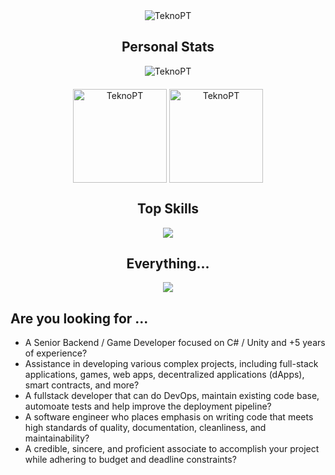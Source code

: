 <!-- Profile Stats -->
<div align="center" >
 <img src="https://github-readme-stats.vercel.app/api?username=teknopt&show_icons=true&theme=discord_old_blurple" alt="TeknoPT"/>
</div>

<div align="center" >
 <h2> Personal Stats </h2>
 <img src="https://github-profile-trophy.vercel.app/?username=teknopt&margin-w=15&margin-h=15&theme=gitdimmed" alt="TeknoPT"/>
</div>

<div align="center" style="margin-top: 20px" >
  <img align="center" src="https://streak-stats.demolab.com/?user=teknopt&theme=discord_old_blurple" alt="TeknoPT" height="150px" />
  <img align="center" src="https://github-readme-stats.vercel.app/api/top-langs/?username=teknopt&langs_count=8&layout=compact&theme=discord_old_blurple" alt="TeknoPT" height="150px"/>
</div>

<!-- Top Skills -->
<div align="center">
 <h2> Top Skills </h2>
  <a href="https://github.com/TeknoPT">
    <img src="https://skillicons.dev/icons?i=cs,dotnet,unity,svelte,tailwind,html,css,js,ts,postgres,git,github,docker," />
  </a>
</div>

<div align="center">
 <h2> Everything... </h2>
  <a href="https://github.com/TeknoPT">
    <img src="https://skillicons.dev/icons?i=js,ts,c,cs,java,rust,php,html,css,sass,svelte,angular,jquery,nodejs,express,laravel,dotnet,tailwind,bootstrap,mongodb,mysql,sqlite,git,github,visualstudio,vscode,figma,eclipse,powershell,linux,docker,unity,codepen,ps,py,svg,linkedin,stackoverflow,discord,kotlin,sql,godot,bash,arduino,postgres,androidstudio,mysql,cloudflare,githubactions,gradle,idea,ifps,md,raspberrypi,vercel,vite" />
  </a>
</div>

<!-- About myself -->
<div>
 
</div>

<!-- Are you looking for ? -->
<div>
 <h2> Are you looking for ... </h2>
 <div align="left" width="80%">
    <ul>
      <li>A Senior Backend / Game Developer focused on C# / Unity and +5 years of experience?</li>
      <li>Assistance in developing various complex projects, including full-stack applications, games, web apps, decentralized applications (dApps), smart contracts, and more?</li>
      <li>A fullstack developer that can do DevOps, maintain existing code base, automoate tests and help improve the deployment pipeline?</li>
      <li>A software engineer who places emphasis on writing code that meets high standards of quality, documentation, cleanliness, and maintainability?</li>
      <li>A credible, sincere, and proficient associate to accomplish your project while adhering to budget and deadline constraints?</li>
    </ul>
  </div>
</div>
